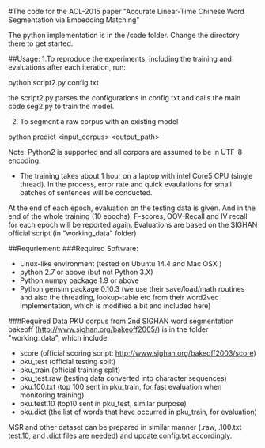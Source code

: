 #The code for the ACL-2015 paper "Accurate Linear-Time Chinese Word Segmentation via Embedding Matching"


The python implementation is in the /code folder. Change the directory there to get started.

##Usage:
1.To reproduce the experiments, including the training and evaluations after each iteration, run:

python  script2.py  config.txt

the script2.py parses the configurations in config.txt and calls the main code seg2.py to train the model.

2. To segment a raw corpus with an existing model

python predict  <model> <input_corpus> <output_path>

Note: Python2 is supported and all corpora are assumed to be in UTF-8 encoding.

* The training takes about 1 hour on a laptop with intel Core5 CPU (single thread). In the process, error rate and quick evaulations for small batches of sentences will be conducted. 

At the end of each epoch, evaluation on the testing data is given. And in the end of the whole training (10 epochs), F-scores, OOV-Recall and IV recall for each epoch will be reported again. Evaluations are based on the SIGHAN official script (in "working_data" folder)

##Requriement:
###Required Software:
- Linux-like environment  (tested on Ubuntu 14.4 and Mac OSX )
- python 2.7 or above (but not Python 3.X)
- Python numpy package 1.9 or above
- Python gensim package 0.10.3 (we use their save/load/math routines and also the threading, lookup-table etc from their word2vec implementation, which is modified a bit and included here)


###Required Data
PKU corpus from 2nd SIGHAN word segmentation bakeoff (http://www.sighan.org/bakeoff2005/) is in the folder "working_data", which include:

- score (official scoring script: http://www.sighan.org/bakeoff2003/score)
- pku_test (official testing split)
- pku_train (official training split)
- pku_test.raw (testing data converted into character sequences)
- pku.100.txt (top 100 sent in pku_train, for fast evaluation when monitoring training)
- pku.test.10 (top10 sent in pku_test, similar purpose)
- pku.dict (the list of words that have occurred in pku_train, for evaluation)

MSR and other dataset can be prepared in similar manner (.raw, .100.txt test.10, and .dict files are needed) and update config.txt accordingly.
